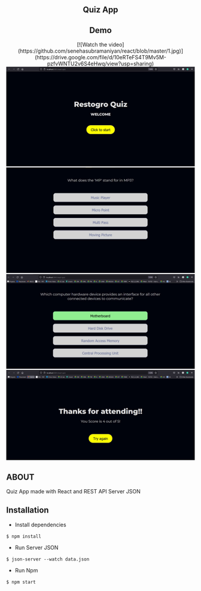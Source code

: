 <div align="center">
<h2>Quiz App</h2>

 <h2>Demo </h2>
 [![Watch the video](https://github.com/senehasubramaniyan/react/blob/master/1.jpg)](https://drive.google.com/file/d/10eRTeFS4T9Mv5M-pzfvWNTU2v6S4eHwq/view?usp=sharing)
<img src="1.jpg">
 <br>
 <img src="2.jpg">
 <br>
  <img src="3.jpg">
 <br>
  <img src="4.jpg">
</div>

## ABOUT
Quiz App made with React and REST API Server JSON



## Installation
- Install dependencies
```
$ npm install
```
- Run Server JSON
```
$ json-server --watch data.json
```
- Run Npm
```
$ npm start
```
